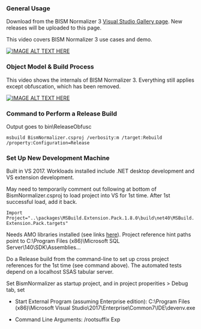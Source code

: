 ### General Usage

Download from the BISM Normalizer 3 [Visual Studio Gallery page](https://visualstudiogallery.msdn.microsoft.com/f7ebe632-878c-4640-b035-a143d1dd1cf3). New releases will be uploaded to this page.

This video covers BISM Normalizer 3 use cases and demo.

[![IMAGE ALT TEXT HERE](http://img.youtube.com/vi/LZdOwfJqFrM/0.jpg)](http://www.youtube.com/watch?v=LZdOwfJqFrM)

### Object Model & Build Process

This video shows the internals of BISM Normalizer 3. Everything still applies except obfuscation, which has been removed.

[![IMAGE ALT TEXT HERE](http://img.youtube.com/vi/r3eGK-dSYuw/0.jpg)](http://www.youtube.com/watch?v=r3eGK-dSYuw)

### Command to Perform a Release Build

Output goes to bin\ReleaseObfusc

`msbuild BismNormalizer.csproj /verbosity:m /target:Rebuild /property:Configuration=Release`

### Set Up New Development Machine

Built in VS 2017. Workloads installed include .NET desktop development and VS extension development.

May need to temporarily comment out following at bottom of BismNormalizer.csproj to load project into VS for 1st time. After 1st successful load, add it back.

`Import Project="..\packages\MSBuild.Extension.Pack.1.8.0\build\net40\MSBuild.Extension.Pack.targets"`

Needs AMO libraries installed (see links [here](https://docs.microsoft.com/en-us/azure/analysis-services/analysis-services-data-providers)). Project reference hint paths point to C:\Program Files (x86)\Microsoft SQL Server\140\SDK\Assemblies\...

Do a Release build from the command-line to set up cross project references for the 1st time (see command above). The automated tests depend on a localhost SSAS tabular server.

Set BismNormalizer as startup project, and in project properities > Debug tab, set
* Start External Program (assuming Enterprise edition): C:\Program Files (x86)\Microsoft Visual Studio\2017\Enterprise\Common7\IDE\devenv.exe

* Command Line Arguments: /rootsuffix Exp
